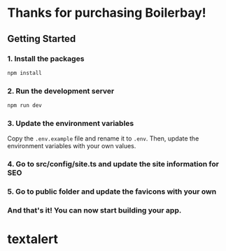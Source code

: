 # Thanks for purchasing Boilerbay!

## Getting Started

### 1. Install the packages

```bash
npm install
```

### 2. Run the development server

```bash
npm run dev
```

### 3. Update the environment variables

Copy the `.env.example` file and rename it to `.env`. Then, update the environment variables with your own values.

### 4. Go to src/config/site.ts and update the site information for SEO

### 5. Go to public folder and update the favicons with your own

### And that's it! You can now start building your app.
# textalert
